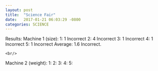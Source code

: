 ```yaml
---
layout: post
title:  "Science Fair"
date:   2017-01-21 06:03:29 -0800
categories: SCIENCE
---
```

Results:
  Machine 1 (size):
    1: 1 Incorrect 
    2: 4 Incorrect 
    3: 1 Incorrect 
    4: 1 Incorrect 
    5: 1 Incorrect 
    Average: 1.6 Incorrect.
    
    
    <br/>
  Machine 2 (weight):
    1:
    2:
    3:
    4:
    5:
  
